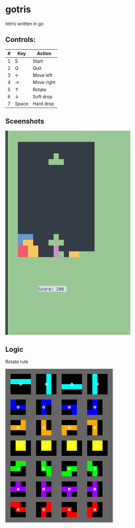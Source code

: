 # gotris

tetris written in go

## Controls:

| #   | Key   | Action     |
| --- | ----- | ---------- |
| 1   | S     | Start      |
| 2   | Q     | Quit       |
| 3   | ←     | Move left  |
| 4   | →     | Move right |
| 5   | ↑     | Rotate     |
| 6   | ↓     | Soft drop  |
| 7   | Space | Hard drop  |

## Sceenshots

![Screenshot](screen_example.png?raw=true 'Screenshot')

## Logic

Rotate rule

![Rotate](rotate-pieces.webp?raw=true 'rotate_rule')
